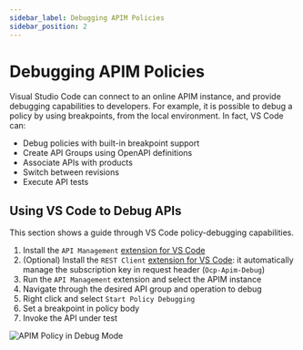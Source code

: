 ```yaml
---
sidebar_label: Debugging APIM Policies
sidebar_position: 2
---
```


# Debugging APIM Policies

Visual Studio Code can connect to an online APIM instance, and provide debugging
capabilities to developers. For example, it is possible to debug a policy by
using breakpoints, from the local environment. In fact, VS Code can:

- Debug policies with built-in breakpoint support
- Create API Groups using OpenAPI definitions
- Associate APIs with products
- Switch between revisions
- Execute API tests

## Using VS Code to Debug APIs

This section shows a guide through VS Code policy-debugging capabilities.

1. Install the `API Management`
   [extension for VS Code](https://marketplace.visualstudio.com/items?itemName=ms-azuretools.vscode-apimanagement)
2. (Optional) Install the `REST Client`
   [extension for VS Code](https://marketplace.visualstudio.com/items?itemName=humao.rest-client):
   it automatically manage the subscription key in request header
   (`Ocp-Apim-Debug`)
3. Run the `API Management` extension and select the APIM instance
4. Navigate through the desired API group and operation to debug
5. Right click and select `Start Policy Debugging`
6. Set a breakpoint in policy body
7. Invoke the API under test

![APIM Policy in Debug Mode](./apim-usage-patterns/apim-debugging.png)
